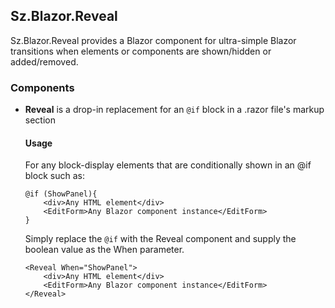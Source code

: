 ## Sz.Blazor.Reveal

Sz.Blazor.Reveal provides a Blazor component for ultra-simple Blazor transitions when elements or components are 
shown/hidden or added/removed.

### Components

- **Reveal** is a drop-in replacement for an `@if` block in a .razor file's
  markup section

  #### Usage
  For any block-display elements that are conditionally shown in an @if block such as:
  ```razor
  @if (ShowPanel){
	  <div>Any HTML element</div>
	  <EditForm>Any Blazor component instance</EditForm>
  }
  ```
  Simply replace the `@if` with the Reveal component and supply the boolean
  value as the When parameter.
  ```razor
  <Reveal When="ShowPanel">
	  <div>Any HTML element</div>
	  <EditForm>Any Blazor component instance</EditForm>
  </Reveal>
  ```
